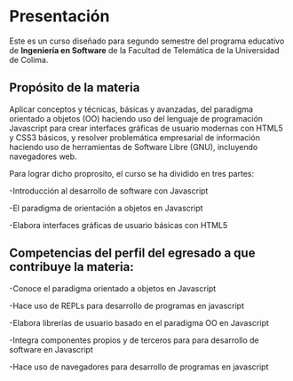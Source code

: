 # Presentación

Este es un curso diseñado para segundo semestre del programa educativo de **Ingeniería en Software**  de la Facultad de Telemática
de la Universidad de Colima.

## Propósito de la materia

Aplicar  conceptos y técnicas, básicas y avanzadas, del paradigma orientado a objetos  (OO) haciendo uso del lenguaje de programación Javascript para crear interfaces gráficas de usuario modernas con HTML5 y CSS3 básicos, y resolver problemática empresarial de información haciendo uso de herramientas de Software Libre (GNU), incluyendo navegadores web.

Para lograr dicho proprosito, el curso se ha dividido en tres partes:

-Introducción al desarrollo de software con Javascript	

-El paradigma de orientación a objetos en Javascript	

-Elabora interfaces gráficas de usuario básicas con HTML5

## Competencias del perfil del egresado a que contribuye la materia:

-Conoce el paradigma orientado a objetos en Javascript

-Hace uso de REPLs para desarrollo de programas en javascript

-Elabora librerías de usuario basado en el paradigma OO en Javascript

-Integra componentes propios y  de terceros para para desarrollo de software en Javascript

-Hace uso de navegadores para desarrollo de programas en javascript


